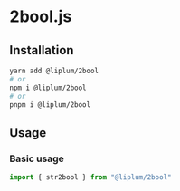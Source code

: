 # 2bool.js

## Installation

```sh
yarn add @liplum/2bool
# or
npm i @liplum/2bool
# or
pnpm i @liplum/2bool
```

## Usage

### Basic usage

```js
import { str2bool } from "@liplum/2bool"
```

